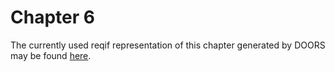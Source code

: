 Chapter 6
=========

The currently used reqif representation of this chapter generated by DOORS may be found [here](https://github.com/openETCS/modeling/tree/master/model/subset26/SUBSET_26_SRS_Ch-8_v330).
